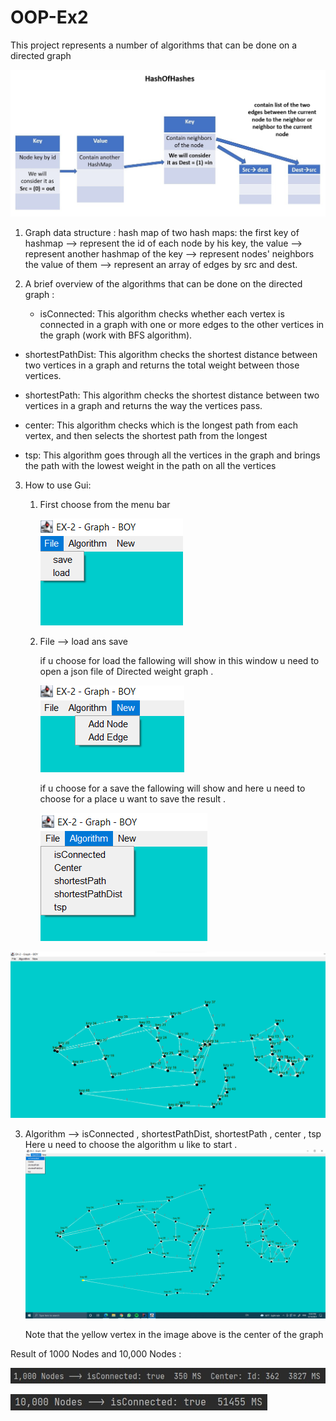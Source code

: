 # OOP-Ex2

This project represents a number of algorithms that can be done on a directed graph

![img_11.png](img_11.png)


1. Graph data structure :
    hash map of two hash maps:
    the first key of hashmap --> represent the id of each node by his key,
    the value --> represent another hashmap of the key --> represent nodes' neighbors
    the value of them --> represent an array of edges by src and dest.

2. A brief overview of the algorithms that can be done on the directed graph  :
   - isConnected:
     This algorithm checks whether each vertex is connected in a graph
     with one or more edges to the other vertices in the graph
     (work with BFS algorithm).

     
  - shortestPathDist:
    This algorithm checks the shortest distance between two vertices in a graph
    and returns the total weight between those vertices.
  

  - shortestPath:
    This algorithm checks the shortest distance between two vertices in a graph and
    returns the way the vertices pass.

    
  - center: This algorithm checks which is the longest path from each vertex, and then selects the shortest path from the longest


  - tsp: This algorithm goes through all the vertices in the graph and brings the path with the lowest weight in the 
    path on all the vertices
    
    
3. How to use Gui: 

    1. First choose from the menu bar  
       
       ![img_2.png](img_2.png)
       
    2. File --> load ans save
            
        if u choose for load the fallowing will show 
        in this window u need to open a json file of Directed weight graph .
       
       ![img_3.png](img_3.png)
       
       if u choose for a save  the fallowing will  show 
       and here u need to choose for a place u want to save the result .
       
          ![img_4.png](img_4.png)
       



![img_5.png](img_5.png)


3. Algorithm --> isConnected ,  shortestPathDist, shortestPath , center , tsp
    Here u need to choose the algorithm u like to start .  
      ![img_7.png](img_7.png)

    Note that the yellow vertex in the image above is the center of the graph    




Result of 1000 Nodes and 10,000 Nodes :

![img_9.png](img_9.png)
    

![img_10.png](img_10.png)
      
 




